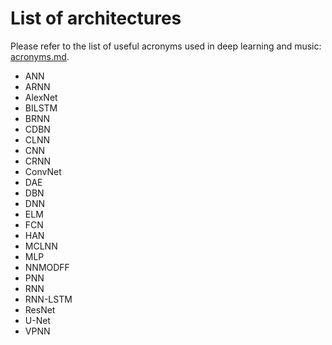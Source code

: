 # List of architectures

Please refer to the list of useful acronyms used in deep learning and music: [acronyms.md](acronyms.md).

- ANN
- ARNN
- AlexNet
- BILSTM
- BRNN
- CDBN
- CLNN
- CNN
- CRNN
- ConvNet
- DAE
- DBN
- DNN
- ELM
- FCN
- HAN
- MCLNN
- MLP
- NNMODFF
- PNN
- RNN
- RNN-LSTM
- ResNet
- U-Net
- VPNN
